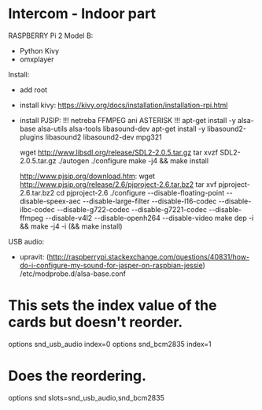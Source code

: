 Intercom - Indoor part
======================

RASPBERRY Pi 2 Model B:
 - Python Kivy
 - omxplayer


Install:
- add root
- install kivy:
  https://kivy.org/docs/installation/installation-rpi.html
- install PJSIP:
  !!! netreba FFMPEG ani ASTERISK !!!
  apt-get install -y alsa-base alsa-utils alsa-tools libasound-dev
  apt-get install -y libasound2-plugins libasound2 libasound2-dev mpg321

  wget http://www.libsdl.org/release/SDL2-2.0.5.tar.gz
   tar xvzf SDL2-2.0.5.tar.gz
   ./autogen
   ./configure
   make -j4 && make install

  http://www.pjsip.org/download.htm:
   wget http://www.pjsip.org/release/2.6/pjproject-2.6.tar.bz2
   tar xvf pjproject-2.6.tar.bz2
   cd pjproject-2.6
   ./configure --disable-floating-point --disable-speex-aec --disable-large-filter --disable-l16-codec --disable-ilbc-codec --disable-g722-codec --disable-g7221-codec --disable-ffmpeg --disable-v4l2 --disable-openh264 --disable-video
   make dep -i && make -j4 -i (&& make install)




USB audio:
 - upravit:
(http://raspberrypi.stackexchange.com/questions/40831/how-do-i-configure-my-sound-for-jasper-on-raspbian-jessie)
/etc/modprobe.d/alsa-base.conf

# This sets the index value of the cards but doesn't reorder.
options snd_usb_audio index=0
options snd_bcm2835 index=1

# Does the reordering.
options snd slots=snd_usb_audio,snd_bcm2835